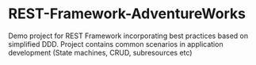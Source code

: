 # REST-Framework-AdventureWorks
Demo project for REST Framework incorporating best practices based on simplified DDD. Project contains common scenarios in application development (State machines, CRUD, subresources etc)
